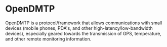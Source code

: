 OpenDMTP
========
OpenDMTP is a protocol/framework that allows communications with small devices (mobile phones, PDA's, and other high-latency/low-bandwidth devices), especially geared towards the transmission of GPS, temperature, and other remote monitoring information.

